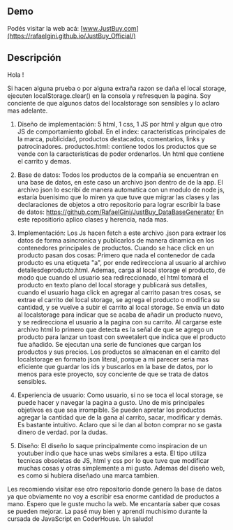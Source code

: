 ## Demo 
Podés visitar la web acá: [www.JustBuy.com](https://rafaelgini.github.io/JustBuy_Official/)

## Descripción 
Hola ! 

Si hacen alguna prueba o por alguna  extraña razon se daña el local storage, ejecuten localStorage.clear() en la consola y refresquen la pagina. 
Soy conciente de que algunos datos del localstorage son sensibles y lo aclaro mas adelante.

1. Diseño de implementación:
5 html, 1 css, 1 JS por html y algun que otro JS de comportamiento global. En el index: caracteristicas principales de la marca, publicidad, productos destacados, comentarios, links y patrocinadores. productos.html: contiene todos los productos que se vende con la caracteristicas de poder ordenarlos. Un html que contiene el carrito y demas. 

2. Base de datos:
Todos los productos de la compañia se encuentran en una base de datos, en este caso un archivo json dentro de de la app. El archivo json lo escribí de manera automatica con un modulo de node js, estaría buenisimo que lo miren ya que tuve que migrar las clases y las declaraciones de objetos a otro repositorio para lograr escribir la base de datos: https://github.com/RafaelGini/JustBuy_DataBaseGenerator
En este repositiorio aplico clases y herencia, nada mas. 

3. Implementación:
Los Js hacen fetch a este archivo .json para extraer los datos de forma asincronica y publicarlos de manera dinamica en los contenedores principales de productos. 
Cuando se hace click en un producto pasan dos cosas:
Primero que nada el contenedor de cada producto es una etiqueta "a", por ende redirecciona al usuario al archivo detallesdeproducto.html.
Ademas, carga al local storage el producto, de modo que cuando el usuario sea redireccionado, el html tomará el producto en texto plano del local storage y publicará sus detalles, cuando el usuario haga click en agregar al carrito pasan tres cosas, se extrae el carrito del local storage, se agrega el producto o modifica su cantidad, y se vuelve a subir el carrito al local storage. Se envía un dato al localstorage para indicar que se acaba de añadir un producto nuevo, y se redirecciona el usuario a la pagina con su carrito. Al cargarse este archivo html lo primero que detecta es la señal de que se agrego un producto para lanzar un toast con sweetalert que indica que el producto fue añadido. Se ejecutan una serie de funciones que cargan los productos y sus precios. Los productos se almacenan en el carrito del localstorage en formato json literal, porque a mi parecer seria mas eficiente que guardar los ids y buscarlos en la base de datos, por lo menos para este proyecto, soy conciente de que se trata de datos sensibles.

4. Experiencia de usuario:
Como usuario, si no se toca el local storage, se puede hacer y navegar la pagina a gusto. Uno de mis principales objetivos es que sea irrompible. Se pueden apretar los productos agregar la cantidad que de la gana al carrito, sacar, modificar y demás. Es bastante intuitivo. Aclaro que si le dan al boton comprar no se gasta dinero de verdad. por la dudas. 

5. Diseño:
El diseño lo saque principalmente como inspiracion de un youtuber indio que hace unas webs similares a esta. El tipo utiliza tecnicas obsoletas de JS, html y css por lo que tuve que modificar muchas cosas y otras simplemente a mi gusto. Ademas del diseño web, es como si hubiera diseñado una marca tambien. 

Les recomiendo visitar ese otro repositorio donde genero la base de datos ya que obviamente no voy a escribir esa enorme cantidad de productos a mano. Espero que le guste mucho la web. Me encantaría saber que cosas se pueden mejorar. La pasé muy bien y aprendí muchisimo durante la cursada de JavaScript en CoderHouse. Un saludo!
